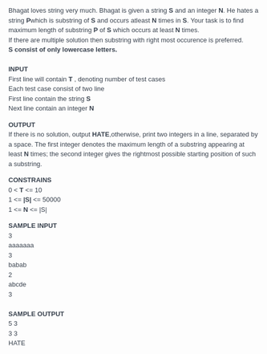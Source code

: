 <pre><span style="white-space: normal;"><span style="font-size: small;"><span style="font-family: arial, helvetica, sans-serif;"><p style="border: 0px; font-stretch: inherit; line-height: 1.5em; margin: 0px 0px 1em; outline: 0px; padding: 0px; vertical-align: baseline; color: #39424e;">Bhagat loves string very much. Bhagat is given a string&nbsp;<strong>S</strong>&nbsp;and an integer&nbsp;<strong>N</strong>. He hates a string&nbsp;<strong>P</strong>which is substring of&nbsp;<strong>S</strong>&nbsp;and occurs atleast&nbsp;<strong>N</strong>&nbsp;times in&nbsp;<strong>S</strong>.&nbsp;Your task is to find maximum length of substring&nbsp;<strong>P</strong>&nbsp;of&nbsp;<strong>S</strong>&nbsp;which occurs at least&nbsp;<strong>N</strong>&nbsp;times.<br>If there are multiple solution then substring with right most occurence is preferred.&nbsp;<br><strong>S consist of only lowercase letters.</strong><br><br><strong>INPUT</strong><br>First line will contain&nbsp;<strong>T</strong>&nbsp;, denoting number of test cases<br>Each test case consist of two line<br>First line contain the string&nbsp;<strong>S</strong><br>Next line contain an integer&nbsp;<strong>N</strong></p>
<p style="border: 0px; font-stretch: inherit; line-height: 1.5em; margin: 0px 0px 1em; outline: 0px; padding: 0px; vertical-align: baseline; color: #39424e;"><strong>OUTPUT</strong><br>If there is no solution, output&nbsp;<strong>HATE</strong>,otherwise, print two integers in a line, separated by a space. The first integer denotes the maximum length of a substring appearing at least&nbsp;<strong>N</strong>&nbsp;times; the second integer gives the rightmost possible starting position of such a substring.</p>
<p style="border: 0px; font-stretch: inherit; line-height: 1.5em; margin: 0px 0px 1em; outline: 0px; padding: 0px; vertical-align: baseline; color: #39424e;"><strong>CONSTRAINS</strong><br>0 &lt;&nbsp;<strong>T</strong>&nbsp;&lt;= 10<br>1 &lt;=&nbsp;<strong>|S|</strong>&nbsp;&lt;= 50000<br>1 &lt;=&nbsp;<strong>N</strong>&nbsp;&lt;= |S|</p>
<p style="border: 0px; font-stretch: inherit; line-height: 1.5em; margin: 0px 0px 1em; outline: 0px; padding: 0px; vertical-align: baseline; color: #39424e;"><strong>SAMPLE INPUT</strong><br>3<br>aaaaaaa<br>3<br>babab<br>2<br>abcde<br>3<br><br><strong>SAMPLE OUTPUT</strong><br>5 3<br>3 3<br>HATE</p></span></span></span></pre>